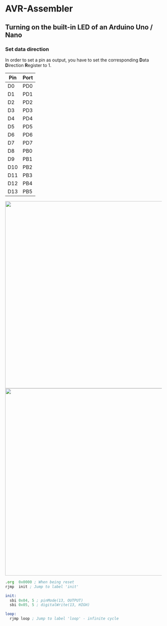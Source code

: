 # AVR-Assembler
## Turning on the built-in LED of an Arduino Uno / Nano
### Set data direction
In order to set a pin as output, you have to set the corresponding **D**ata **D**irection **R**egister to 1.

| Pin | Port |
| --- | ---- |
| D0 | PD0 |
| D1 | PD1 |
| D2 | PD2 |
| D3 | PD3 |
| D4 | PD4 |
| D5 | PD5 |
| D6 | PD6 |
| D7 | PD7 |
| D8 | PB0 |
| D9 | PB1 |
| D10 | PB2 |
| D11 | PB3 |
| D12 | PB4 |
| D13 | PB5 |

<img src="https://user-images.githubusercontent.com/104489999/235291810-aaa8cb3b-6068-4e17-9a9f-f8b78f9b096a.png" width="600">

<img src="https://user-images.githubusercontent.com/104489999/235291737-7467ea2d-c61a-4b67-9c6f-5dc2c35a629e.PNG" width="600">

```asm
.org  0x0000 ; When being reset
rjmp  init ; Jump to label 'init'

init:
  sbi 0x04, 5 ; pinMode(13, OUTPUT)
  sbi 0x05, 5 ; digitalWrite(13, HIGH)

loop:
  rjmp loop ; Jump to label 'loop' - infinite cycle
```
